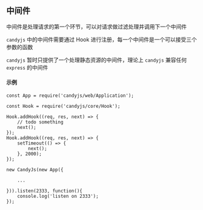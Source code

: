 ## 中间件

中间件是处理请求的第一个环节，可以对请求做过滤处理并调用下一个中间件

`candyjs` 中的中间件需要通过 Hook 进行注册，每一个中间件是一个可以接受三个参数的函数

`candyjs` 暂时只提供了一个处理静态资源的中间件，理论上 `candyjs` 兼容任何 `express` 的中间件

#### 示例

```
const App = require('candyjs/web/Application');

const Hook = require('candyjs/core/Hook');

Hook.addHook((req, res, next) => {
    // todo something
    next();
});
Hook.addHook((req, res, next) => {
    setTimeout(() => {
        next();
    }, 2000);
});

new CandyJs(new App({

    ...

})).listen(2333, function(){
    console.log('listen on 2333');
});
```
